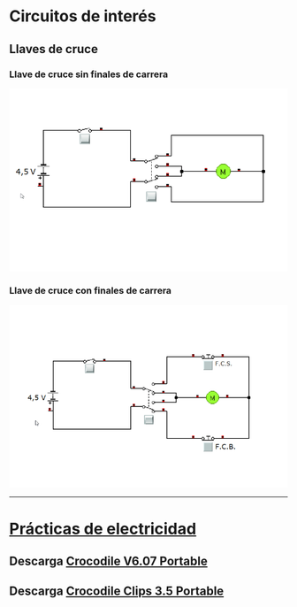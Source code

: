 
# Circuitos de interés

## Llaves de cruce

### Llave de cruce sin finales de carrera

![Llave de cruce sin finales de carrera](LlaveCruceSinFdC.gif)

### Llave de cruce con finales de carrera
![Llave de cruce con finales de carrera](LlaveCruceConFdC.gif)  

---

# [Prácticas de electricidad](practicas.md)

## Descarga [Crocodile V6.07 Portable](https://raw.githubusercontent.com/angelmicelti/TecnoVilladiego3/master/4EstruMeca/Electricidad/Cocodrile%20Technology%206.07%5BPortable%5D.zip)  

## Descarga [Crocodile Clips 3.5 Portable](https://github.com/angelmicelti/TecnoVilladiego3/raw/master/4EstruMeca/Electricidad/Crocodile-Clips.zip)
